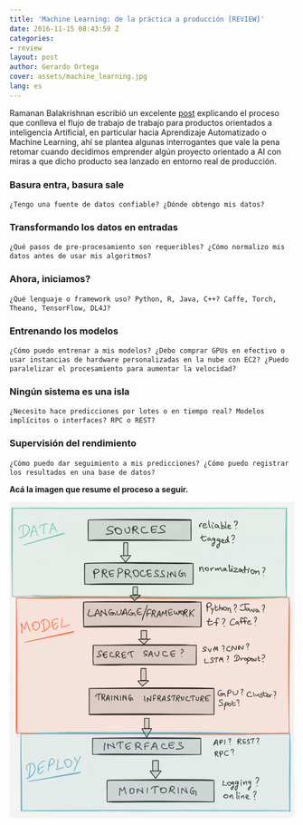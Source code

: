 ```yaml
---
title: 'Machine Learning: de la práctica a producción [REVIEW]'
date: 2016-11-15 08:43:59 Z
categories:
- review
layout: post
author: Gerardo Ortega
cover: assets/machine_learning.jpg
lang: es
---
```


Ramanan Balakrishnan escribió un excelente [post](https://engineering.semantics3.com/2016/11/13/machine-learning-practice-to-production/) explicando el proceso que conlleva el flujo de trabajo de trabajo para productos orientados a inteligencia Artificial, en particular hacia Aprendizaje Automatizado o Machine Learning, ahí se plantea algunas interrogantes que vale la pena retomar cuando decidimos emprender algún proyecto orientado a AI con miras a que dicho producto sea lanzado en entorno real de producción.  

### Basura entra, basura sale

    ¿Tengo una fuente de datos confiable? ¿Dónde obtengo mis datos?

### Transformando los datos en entradas

    ¿Qué pasos de pre-procesamiento son requeribles? ¿Cómo normalizo mis datos antes de usar mis algoritmos?

### Ahora, iniciamos?

    ¿Qué lenguaje o framework uso? Python, R, Java, C++? Caffe, Torch, Theano, TensorFlow, DL4J?

### Entrenando los modelos

    ¿Cómo puedo entrenar a mis modelos? ¿Debo comprar GPUs en efectivo o usar instancias de hardware personalizadas en la nube con EC2? ¿Puedo paralelizar el procesamiento para aumentar la velocidad?

### Ningún sistema es una isla

    ¿Necesito hace predicciones por lotes o en tiempo real? Modelos implícitos o interfaces? RPC o REST?

### Supervisión del rendimiento

    ¿Cómo puedo dar seguimiento a mis predicciones? ¿Cómo puedo registrar los resultados en una base de datos? 


<b>Acá la imagen que resume el proceso a seguir.</b>

![Machine Learning de desarrollo a producción](/assets/machine_learning_desarrollo_a_produccion.png)
